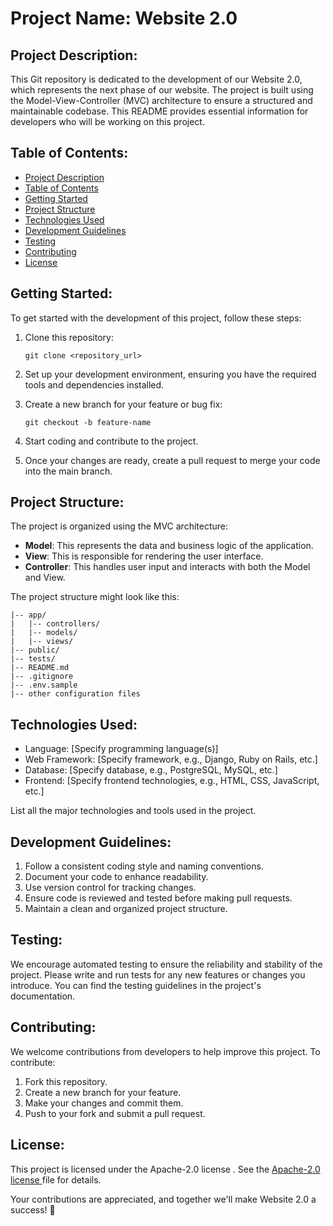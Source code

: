 # Project Name: Website 2.0

## Project Description:
This Git repository is dedicated to the development of our Website 2.0, which represents the next phase of our website. The project is built using the Model-View-Controller (MVC) architecture to ensure a structured and maintainable codebase. This README provides essential information for developers who will be working on this project.

## Table of Contents:
- [Project Description](#project-description)
- [Table of Contents](#table-of-contents)
- [Getting Started](#getting-started)
- [Project Structure](#project-structure)
- [Technologies Used](#technologies-used)
- [Development Guidelines](#development-guidelines)
- [Testing](#testing)
- [Contributing](#contributing)
- [License](#license)

## Getting Started:

To get started with the development of this project, follow these steps:

1. Clone this repository:
   ```shell
   git clone <repository_url>
   ```

2. Set up your development environment, ensuring you have the required tools and dependencies installed.

3. Create a new branch for your feature or bug fix:
   ```shell
   git checkout -b feature-name
   ```

4. Start coding and contribute to the project.

5. Once your changes are ready, create a pull request to merge your code into the main branch.

## Project Structure:

The project is organized using the MVC architecture:

- **Model**: This represents the data and business logic of the application.
- **View**: This is responsible for rendering the user interface.
- **Controller**: This handles user input and interacts with both the Model and View.

The project structure might look like this:

```shell
|-- app/
|   |-- controllers/
|   |-- models/
|   |-- views/
|-- public/
|-- tests/
|-- README.md
|-- .gitignore
|-- .env.sample
|-- other configuration files
```

## Technologies Used:

- Language: [Specify programming language(s)]
- Web Framework: [Specify framework, e.g., Django, Ruby on Rails, etc.]
- Database: [Specify database, e.g., PostgreSQL, MySQL, etc.]
- Frontend: [Specify frontend technologies, e.g., HTML, CSS, JavaScript, etc.]

List all the major technologies and tools used in the project.

## Development Guidelines:

1. Follow a consistent coding style and naming conventions.
2. Document your code to enhance readability.
3. Use version control for tracking changes.
4. Ensure code is reviewed and tested before making pull requests.
5. Maintain a clean and organized project structure.

## Testing:

We encourage automated testing to ensure the reliability and stability of the project. Please write and run tests for any new features or changes you introduce. You can find the testing guidelines in the project's documentation.

## Contributing:

We welcome contributions from developers to help improve this project. To contribute:

1. Fork this repository.
2. Create a new branch for your feature.
3. Make your changes and commit them.
4. Push to your fork and submit a pull request.

## License:

This project is licensed under the Apache-2.0 license . See the [Apache-2.0 license ](LICENSE) file for details.

Your contributions are appreciated, and together we'll make Website 2.0 a success! 🚀